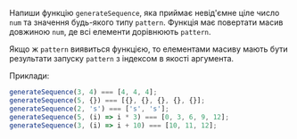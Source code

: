 Напиши функцію `generateSequence`, яка приймає невід'ємне ціле число
`num` та значення будь-якого типу `pattern`. Функція має повертати масив довжиною
`num`, де всі елементи дорівнюють `pattern`.

Якщо ж `pattern` виявиться функцією, то елементами масиву мають бути результати
запуску `pattern` з індексом в якості аргумента.

Приклади:

```javascript
generateSequence(3, 4) === [4, 4, 4];
generateSequence(5, {}) === [{}, {}, {}, {}, {}];
generateSequence(2, 's') === ['s', 's'];
generateSequence(5, (i) => i * 3) === [0, 3, 6, 9, 12];
generateSequence(3, (i) => i + 10) === [10, 11, 12];
```
